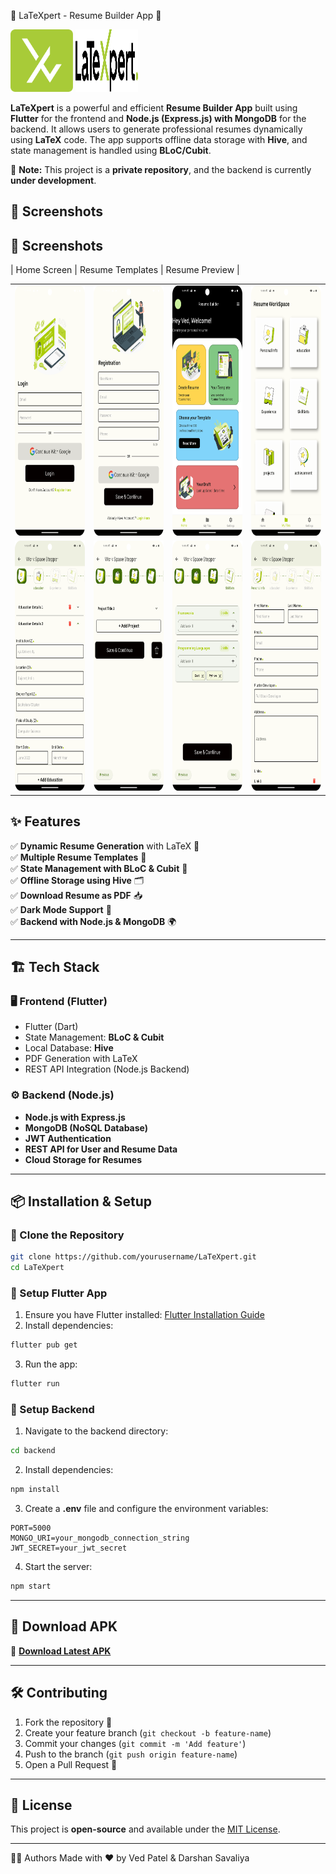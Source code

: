 
💼 LaTeXpert - Resume Builder App 🚀
<p align="start">
   <img src="screenshot/logo.svg" alt="Description" width="100" height="100" />
  <img src="screenshot/text.svg" alt="Description" width="100" height="100" />
</p>



**LaTeXpert** is a powerful and efficient **Resume Builder App** built using **Flutter** for the frontend and **Node.js (Express.js) with MongoDB** for the backend. It allows users to generate professional resumes dynamically using **LaTeX** code. The app supports offline data storage with **Hive**, and state management is handled using **BLoC/Cubit**.

🚨 **Note:** This project is a **private repository**, and the backend is currently **under development**.

## 📸 Screenshots

## 📸 Screenshots

| Home Screen | Resume Templates | Resume Preview |


<table>
   <tr> 
      <td>
         <img src="https://github.com/RAWAN3830/laTeXpert/blob/main/screenshot/login.png" height="400"/>
      </td> 
      <td>
         <img src="https://github.com/RAWAN3830/laTeXpert/blob/main/screenshot/register.png" height="400"/>
      </td> 
      <td>
         <img src="https://github.com/RAWAN3830/laTeXpert/blob/main/screenshot/main_screen.png" height="400"/>
      </td> 
      <td>
         <img src="https://github.com/RAWAN3830/laTeXpert/blob/main/screenshot/home_screen.png" height="400"/>
      </td>  
   </tr> 
   <tr>
      <td>
         <img src="https://github.com/RAWAN3830/laTeXpert/blob/main/screenshot/education.png" height="400"/>
      </td> 
      <td>
         <img src="https://github.com/RAWAN3830/laTeXpert/blob/main/screenshot/project.png" height="400"/>
      </td>
      <td>
         <img src="https://github.com/RAWAN3830/laTeXpert/blob/main/screenshot/skill.png" height="400"/>
      </td>
      <td>
         <img src="https://github.com/RAWAN3830/laTeXpert/blob/main/screenshot/stepper.png" height="400"/>
      </td>
   </tr> 
</table>


## ✨ Features

✅ **Dynamic Resume Generation** with LaTeX 📄  
✅ **Multiple Resume Templates** 🎨  
✅ **State Management with BLoC & Cubit** 🔄  
✅ **Offline Storage using Hive** 🗂️  
✅ **Download Resume as PDF** 📥  
✅ **Dark Mode Support** 🌙  
✅ **Backend with Node.js & MongoDB** 🌍  

---

## 🏗️ Tech Stack

### 🖥️ Frontend (Flutter)
- Flutter (Dart)
- State Management: **BLoC & Cubit**
- Local Database: **Hive**
- PDF Generation with LaTeX
- REST API Integration (Node.js Backend)

### ⚙️ Backend (Node.js)
- **Node.js with Express.js**
- **MongoDB (NoSQL Database)**
- **JWT Authentication**
- **REST API for User and Resume Data**
- **Cloud Storage for Resumes**

---

## 📦 Installation & Setup

### 🔹 Clone the Repository
```bash
git clone https://github.com/yourusername/LaTeXpert.git
cd LaTeXpert
```

### 🔹 Setup Flutter App
1. Ensure you have Flutter installed: [Flutter Installation Guide](https://flutter.dev/docs/get-started/install)
2. Install dependencies:
```bash
flutter pub get
```
3. Run the app:
```bash
flutter run
```

### 🔹 Setup Backend
1. Navigate to the backend directory:
```bash
cd backend
```
2. Install dependencies:
```bash
npm install
```
3. Create a **.env** file and configure the environment variables:
```env
PORT=5000
MONGO_URI=your_mongodb_connection_string
JWT_SECRET=your_jwt_secret
```
4. Start the server:
```bash
npm start
```

---

## 📲 Download APK
🔗 **[Download Latest APK](https://github.com/yourusername/LaTeXpert/releases/latest)**

---

## 🛠️ Contributing
1. Fork the repository 🍴
2. Create your feature branch (`git checkout -b feature-name`)
3. Commit your changes (`git commit -m 'Add feature'`)
4. Push to the branch (`git push origin feature-name`)
5. Open a Pull Request 📩

---

## 📜 License
This project is **open-source** and available under the [MIT License](LICENSE).

---

👨‍💻 Authors
Made with ❤️ by
Ved Patel & Darshan Savaliya

